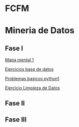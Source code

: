 # FCFM
# Mineria de Datos

## Fase I

[Mapa mental 1](https://github.com/jguillermofb/MineDat/blob/main/MapaMental_MINDA_JGFB_1794656.pdf)

[Ejercicios base de datos](https://github.com/jguillermofb/MineDat/blob/main/Ej1_BasesDatos_Equipo_1.pdf)

[Problemas basicos python1](https://github.com/jguillermofb/MineDat/blob/main/Problemas%20Basicos%20Python%201%20(1).ipynb)

[Ejercicio Limpieza de Datos](https://github.com/vanessalinares/MineriaDeDatos002/blob/main/Ej_Limpieza_Equipo1.ipynb)

## Fase II

## Fase III
